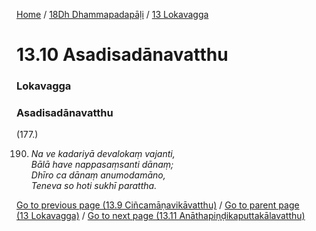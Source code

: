 
[Home](/) / [18Dh Dhammapadapāḷi](../../18Dh.md) / [13 Lokavagga](../13.md)

# 13.10 Asadisadānavatthu

### Lokavagga

### Asadisadānavatthu

(177.)

190. _Na ve kadariyā devalokaṃ vajanti,_  
_Bālā have nappasaṃsanti dānaṃ;_  
_Dhīro ca dānaṃ anumodamāno,_  
_Teneva so hoti sukhī parattha._  


[Go to previous page (13.9 Ciñcamāṇavikāvatthu)](13.9.md) / [Go to parent page (13 Lokavagga)](../13.md) / [Go to next page (13.11 Anāthapiṇḍikaputtakālavatthu)](13.11.md)


